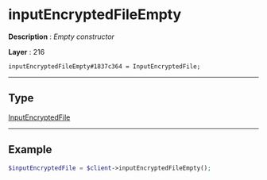 # inputEncryptedFileEmpty

**Description** : *Empty constructor*

**Layer** : 216

```tl
inputEncryptedFileEmpty#1837c364 = InputEncryptedFile;
```

---

## Type

[InputEncryptedFile](type/InputEncryptedFile)

---

## Example

```php
$inputEncryptedFile = $client->inputEncryptedFileEmpty();
```